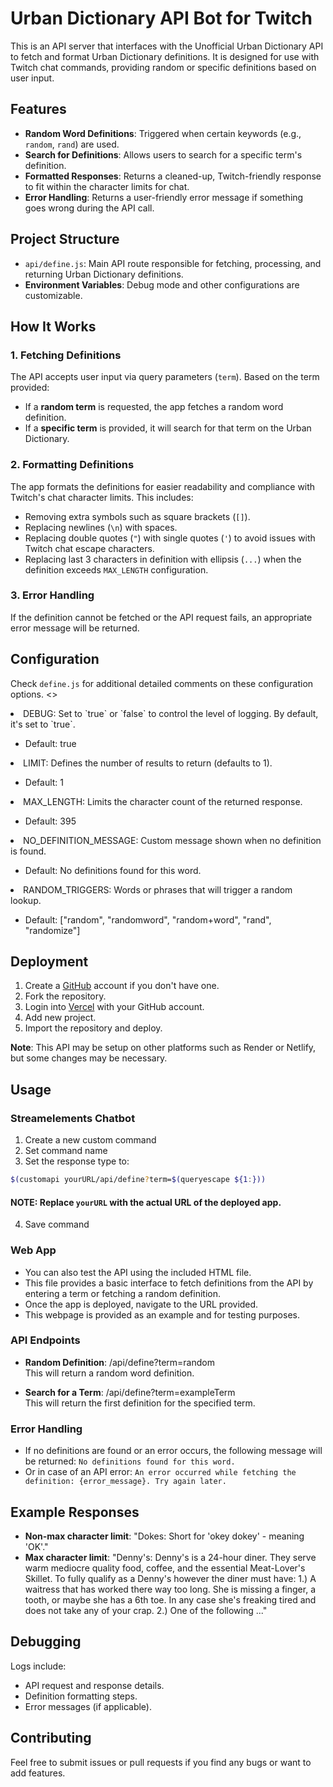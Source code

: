 # Urban Dictionary API Bot for Twitch

This is an API server that interfaces with the Unofficial Urban Dictionary API to fetch and format Urban Dictionary definitions. It is designed for use with Twitch chat commands, providing random or specific definitions based on user input.

## Features

- **Random Word Definitions**: Triggered when certain keywords (e.g., `random`, `rand`) are used.
- **Search for Definitions**: Allows users to search for a specific term's definition.
- **Formatted Responses**: Returns a cleaned-up, Twitch-friendly response to fit within the character limits for chat.
- **Error Handling**: Returns a user-friendly error message if something goes wrong during the API call.

## Project Structure

- `api/define.js`: Main API route responsible for fetching, processing, and returning Urban Dictionary definitions.
- **Environment Variables**: Debug mode and other configurations are customizable.

## How It Works

### 1. Fetching Definitions
The API accepts user input via query parameters (`term`). Based on the term provided:
- If a **random term** is requested, the app fetches a random word definition.
- If a **specific term** is provided, it will search for that term on the Urban Dictionary.

### 2. Formatting Definitions
The app formats the definitions for easier readability and compliance with Twitch's chat character limits. This includes:
- Removing extra symbols such as square brackets (`[]`).
- Replacing newlines (`\n`) with spaces.
- Replacing double quotes (`"`) with single quotes (`'`) to avoid issues with Twitch chat escape characters.
- Replacing last 3 characters in definition with ellipsis (`...`) when the definition exceeds `MAX_LENGTH` configuration.

### 3. Error Handling
If the definition cannot be fetched or the API request fails, an appropriate error message will be returned.

## Configuration
Check `define.js` for additional detailed comments on these configuration options.
<>
<li>DEBUG: Set to `true` or `false` to control the level of logging. By default, it's set to `true`.</li>
    <ul><li>Default: true</li></ul>
<li>LIMIT: Defines the number of results to return (defaults to 1).</li>
    <ul><li>Default: 1</li></ul>
<li>MAX_LENGTH: Limits the character count of the returned response.</li>
    <ul><li>Default: 395</li></ul>
<li>NO_DEFINITION_MESSAGE: Custom message shown when no definition is found.</li>
    <ul><li>Default: No definitions found for this word.</li></ul>
<li>RANDOM_TRIGGERS: Words or phrases that will trigger a random lookup.</li>
    <ul><li>Default: ["random", "randomword", "random+word", "rand", "randomize"]</li></ul>
</ul>

## Deployment
1. Create a [GitHub](https://www.github.com) account if you don't have one.
2. Fork the repository.
3. Login into [Vercel](https://vercel.com/login) with your GitHub account.
4. Add new project.
5. Import the repository and deploy.

**Note**: This API may be setup on other platforms such as Render or Netlify, but some changes may be necessary.

## Usage

### Streamelements Chatbot
1. Create a new custom command
2. Set command name
3. Set the response type to:
```bash
$(customapi yourURL/api/define?term=$(queryescape ${1:}))
```
 #### **NOTE: Replace `yourURL` with the actual URL of the deployed app.**
4. Save command

### Web App
- You can also test the API using the included HTML file.
- This file provides a basic interface to fetch definitions from the API by entering a term or fetching a random definition.
- Once the app is deployed, navigate to the URL provided.
- This webpage is provided as an example and for testing purposes.

### API Endpoints

- **Random Definition**:
/api/define?term=random \
This will return a random word definition.

- **Search for a Term**:
/api/define?term=exampleTerm \
This will return the first definition for the specified term.

### Error Handling
- If no definitions are found or an error occurs, the following message will be returned:
```No definitions found for this word.```
- Or in case of an API error:
```An error occurred while fetching the definition: {error_message}. Try again later.```

## Example Responses
- **Non-max character limit**: "Dokes: Short for 'okey dokey' - meaning 'OK'."
- **Max character limit**: "Denny's: Denny's is a 24-hour diner. They serve warm mediocre quality food, coffee, and the essential Meat-Lover's Skillet. To fully qualify as a Denny's however the diner must have: 1.) A waitress that has worked there way too long. She is missing a finger, a tooth, or maybe she has a 6th toe. In any case she's freaking tired and does not take any of your crap. 2.) One of the following ..."

## Debugging
Logs include:
- API request and response details.
- Definition formatting steps.
- Error messages (if applicable).

## Contributing
Feel free to submit issues or pull requests if you find any bugs or want to add features.